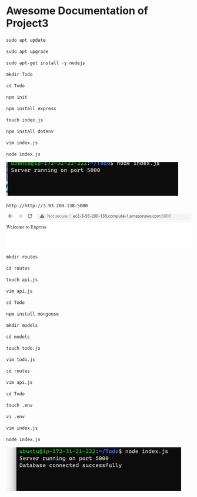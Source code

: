 # Awesome Documentation of Project3
`sudo apt update`

`sudo apt upgrade`

`sudo apt-get install -y nodejs`

`mkdir Todo`

`cd Todo`

`npm init`

`npm install express`

`touch index.js`

`npm install dotenv`

`vim index.js`

`node index.js`

![nodejs](./images/nodejs_running.png)

`http://http://3.93.200.138:5000`

![express](./images/express.png)

`mkdir routes`

`cd routes`

`touch api.js`

`vim api.js`

`cd Todo`

`npm install mongoose`

`mkdir models`

`cd models`

`touch todo.js`

`vim todo.js `

`cd routes`

`vim api.js`

`cd Todo`

`touch .env`

`vi .env`

`vim index.js`

`node index.js`

![node_indexjs](./images/node_indexjs.png)






